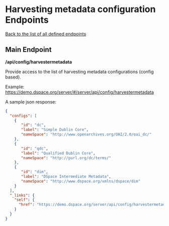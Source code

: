# Harvesting metadata configuration Endpoints
[Back to the list of all defined endpoints](endpoints.md)

## Main Endpoint
**/api/config/harvestermetadata**   

Provide access to the list of harvesting metadata configurations (config based).

Example: <https://demo.dspace.org/server/#/server/api/config/harvestermetadata>


A sample json response:

```json
{
  "configs": [
    {
       "id": "dc",
       "label": "Simple Dublin Core",
       "nameSpace": "http://www.openarchives.org/OAI/2.0/oai_dc/"
    },
    {
       "id": "qdc",
       "label": "Qualified Dublin Core",
       "nameSpace": "http://purl.org/dc/terms/"
    },
    {
       "id": "dim",
       "label": "DSpace Intermediate Metadata",
       "nameSpace": "http://www.dspace.org/xmlns/dspace/dim"
    }
  ],
  "_links": {
    "self": {
      "href": "https://demo.dspace.org/server/api/config/harvestermetadata"
    }
  }
}
```
